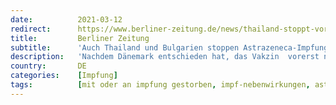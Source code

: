 ```yaml
---
date:          2021-03-12
redirect:      https://www.berliner-zeitung.de/news/thailand-stoppt-voruebergehend-astrazeneca-impfungen-li.145611
title:         Berliner Zeitung
subtitle:      'Auch Thailand und Bulgarien stoppen Astrazeneca-Impfungen'
description:   'Nachdem Dänemark entschieden hat, das Vakzin  vorerst nicht mehr zu nutzen, gibt es auch in Asien und Osteuropa Bedenken.'
country:       DE
categories:    [Impfung]
tags:          [mit oder an impfung gestorben, impf-nebenwirkungen, astrazeneca, impf-stopp]
---
```

